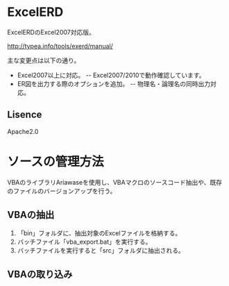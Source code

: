 # ExcelERD

ExcelERDのExcel2007対応版。

http://typea.info/tools/exerd/manual/


主な変更点は以下の通り。
- Excel2007以上に対応。
-- Excel2007/2010で動作確認しています。
- ER図を出力する際のオプションを追加。
-- 物理名・論理名の同時出力対応。

## Lisence

Apache2.0

# ソースの管理方法

VBAのライブラリAriawaseを使用し、VBAマクロのソースコード抽出や、既存のファイルのバージョンアップを行う。

## VBAの抽出
1. 「bin」フォルダに、抽出対象のExcelファイルを格納する。
2. バッチファイル「vba_export.bat」を実行する。
3. バッチファイルを実行すると「src」フォルダに抽出される。

## VBAの取り込み
